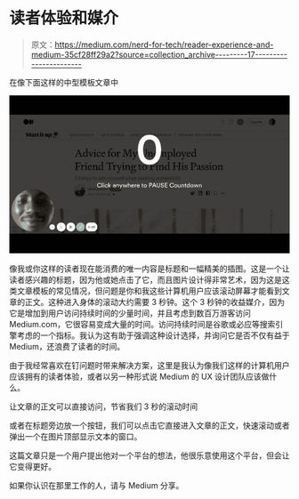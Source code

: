 # 读者体验和媒介

> 原文：<https://medium.com/nerd-for-tech/reader-experience-and-medium-35cf28ff29a2?source=collection_archive---------17----------------------->

在像下面这样的中型模板文章中

![](img/6a13c87de9919f1e12ba9255337b44e5.png)

像我或你这样的读者现在能消费的唯一内容是标题和一幅精美的插图。这是一个让读者感兴趣的标题，因为他或她点击了它，而且图片设计得非常艺术，因为这是这类文章模板的常见情况，但问题是你和我这些计算机用户应该滚动屏幕才能看到文章的正文。这种进入身体的滚动大约需要 3 秒钟。这个 3 秒钟的收益媒介，因为它是增加到用户访问持续时间的少量时间，并且考虑到数百万游客访问 Medium.com，它很容易变成大量的时间。访问持续时间是谷歌或必应等搜索引擎考虑的一个指标。我认为这有助于强调这种设计选择，并询问它是否不仅有益于 Medium，还浪费了读者的时间。

由于我经常喜欢在钉问题时带来解决方案，这里是我认为像我们这样的计算机用户应该拥有的读者体验，或者以另一种形式说 Medium 的 UX 设计团队应该做什么。

让文章的正文可以直接访问，节省我们 3 秒的滚动时间

或者在标题旁边放一个按钮，我们可以点击它直接进入文章的正文，快速滚动或者弹出一个在图片顶部显示文本的窗口。

这篇文章只是一个用户提出他对一个平台的想法，他很乐意使用这个平台，但会让它变得更好。

如果你认识在那里工作的人，请与 Medium 分享。